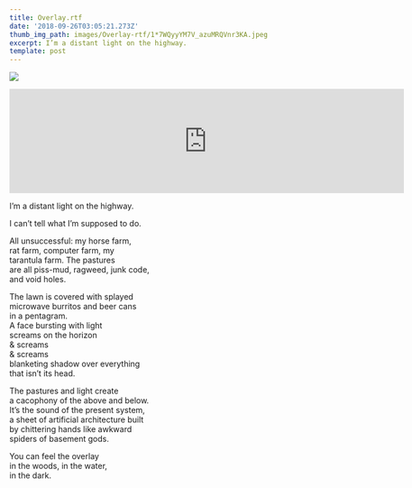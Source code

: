 ```yaml
---
title: Overlay.rtf
date: '2018-09-26T03:05:21.273Z'
thumb_img_path: images/Overlay-rtf/1*7WQyyYM7V_azuMRQVnr3KA.jpeg
excerpt: I’m a distant light on the highway.
template: post
---
```

![](/images/Overlay-rtf/1*7WQyyYM7V_azuMRQVnr3KA.jpeg)

<iframe src="https://play.ht/embed/?article_url=https://medium.com/_p/overlay-rtf-2c0714c12b41" width="700" height="185" frameborder="0" scrolling="no"></iframe>

I’m a distant light on the highway.

I can’t tell what I’m supposed to do.

All unsuccessful: my horse farm,  
rat farm, computer farm, my   
tarantula farm. The pastures  
are all piss-mud, ragweed, junk code,  
and void holes.

The lawn is covered with splayed  
microwave burritos and beer cans  
in a pentagram.   
A face bursting with light   
screams on the horizon  
& screams  
& screams  
blanketing shadow over everything  
that isn’t its head.

The pastures and light create   
a cacophony of the above and below.   
It’s the sound of the present system,   
a sheet of artificial architecture built   
by chittering hands like awkward   
spiders of basement gods.

You can feel the overlay  
in the woods, in the water,  
in the dark.
